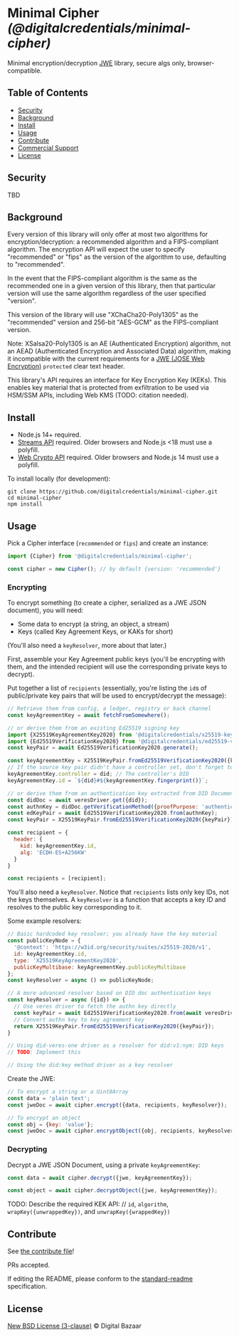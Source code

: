 # Minimal Cipher _(@digitalcredentials/minimal-cipher)_

Minimal encryption/decryption [JWE](https://tools.ietf.org/html/rfc7516)
library, secure algs only, browser-compatible.

## Table of Contents

- [Security](#security)
- [Background](#background)
- [Install](#install)
- [Usage](#usage)
- [Contribute](#contribute)
- [Commercial Support](#commercial-support)
- [License](#license)

## Security

TBD

## Background

Every version of this library will only offer at most two algorithms
for encryption/decryption: a recommended algorithm and a FIPS-compliant
algorithm. The encryption API will expect the user to specify "recommended"
or "fips" as the version of the algorithm to use, defaulting to "recommended".

In the event that the FIPS-compliant algorithm is the same as the recommended
one in a given version of this library, then that particular version will
use the same algorithm regardless of the user specified "version".

This version of the library will use "XChaCha20-Poly1305" as the "recommended"
version and 256-bit "AES-GCM" as the FIPS-compliant version.

Note: XSalsa20-Poly1305 is an AE (Authenticated Encryption) algorithm, not
an AEAD (Authenticated Encryption and Associated Data) algorithm, making it
incompatible with the current requirements for a
[JWE (JOSE Web Encryption)](https://tools.ietf.org/html/rfc7516)
`protected` clear text header.

This library's API requires an interface for Key Encryption Key (KEKs). This
enables key material that is protected from exfiltration to be used via HSM/SSM
APIs, including Web KMS (TODO: citation needed).

## Install

- Node.js 14+ required.
- [Streams API][] required. Older browsers and Node.js <18 must use a polyfill.
- [Web Crypto API][] required. Older browsers and Node.js 14 must use a polyfill.

To install locally (for development):

```
git clone https://github.com/digitalcredentials/minimal-cipher.git
cd minimal-cipher
npm install
```

## Usage

Pick a Cipher interface (`recommended` or `fips`) and create an instance:

```js
import {Cipher} from '@digitalcredentials/minimal-cipher';

const cipher = new Cipher(); // by default {version: 'recommended'}
```

### Encrypting

To encrypt something (to create a cipher, serialized as a JWE JSON document),
you will need:

* Some data to encrypt (a string, an object, a stream)
* Keys (called Key Agreement Keys, or KAKs for short)

(You'll also need a `keyResolver`, more about that later.)

First, assemble your Key Agreement public keys (you'll be encrypting with them,
and the intended recipient will use the corresponding private keys to decrypt).

Put together a list of `recipients` (essentially, you're listing the `id`s of
public/private key pairs that will be used to encrypt/decrypt the message):

```js
// Retrieve them from config, a ledger, registry or back channel
const keyAgreementKey = await fetchFromSomewhere();

// or derive them from an existing Ed25519 signing key
import {X25519KeyAgreementKey2020} from '@digitalcredentials/x25519-key-agreement-key-2020';
import {Ed25519VerificationKey2020} from '@digitalcredentials/ed25519-verification-key-2020';
const keyPair = await Ed25519VerificationKey2020.generate();

const keyAgreementKey = X25519KeyPair.fromEd25519VerificationKey2020({keyPair});
// If the source key pair didn't have a controller set, don't forget to set one:
keyAgreementKey.controller = did; // The controller's DID
keyAgreementKey.id = `${did}#${keyAgreementKey.fingerprint()}`;

// or derive them from an authentication key extracted from DID Document
const didDoc = await veresDriver.get({did});
const authnKey = didDoc.getVerificationMethod({proofPurpose: 'authentication'});
const edKeyPair = await Ed25519VerificationKey2020.from(authnKey);
const keyPair = X25519KeyPair.fromEd25519VerificationKey2020({keyPair});

const recipient = {
  header: {
    kid: keyAgreementKey.id,
    alg: 'ECDH-ES+A256KW'
  }
}

const recipients = [recipient];
```

You'll also need a `keyResolver`. Notice that `recipients` lists only key IDs,
not the keys themselves. A `keyResolver` is a function that accepts a key ID
and resolves to the public key corresponding to it.

Some example resolvers:

```js
// Basic hardcoded key resolver; you already have the key material
const publicKeyNode = {
  '@context': 'https://w3id.org/security/suites/x25519-2020/v1',
  id: keyAgreementKey.id,
  type: 'X25519KeyAgreementKey2020',
  publicKeyMultibase: keyAgreementKey.publicKeyMultibase
};
const keyResolver = async () => publicKeyNode;
```

```js
// A more advanced resolver based on DID doc authentication keys
const keyResolver = async ({id}) => {
  // Use veres driver to fetch the authn key directly
  const keyPair = await Ed25519VerificationKey2020.from(await veresDriver.get({did: id}));
  // Convert authn key to key agreement key
  return X25519KeyPair.fromEd25519VerificationKey2020({keyPair});
}
```

```js
// Using did-veres-one driver as a resolver for did:v1:nym: DID keys
// TODO: Implement this
```

```js
// Using the did:key method driver as a key resolver
```

Create the JWE:

```js
// To encrypt a string or a Uint8Array
const data = 'plain text';
const jweDoc = await cipher.encrypt({data, recipients, keyResolver});

// To encrypt an object
const obj = {key: 'value'};
const jweDoc = await cipher.encryptObject({obj, recipients, keyResolver});
```

### Decrypting

Decrypt a JWE JSON Document, using a private `keyAgreementKey`:

```js
const data = await cipher.decrypt({jwe, keyAgreementKey});

const object = await cipher.decryptObject({jwe, keyAgreementKey});
```

TODO: Describe the required KEK API:
// `id`, `algorithm`, `wrapKey({unwrappedKey})`, and `unwrapKey({wrappedKey})`

## Contribute

See [the contribute file](https://github.com/digitalbazaar/bedrock/blob/master/CONTRIBUTING.md)!

PRs accepted.

If editing the README, please conform to the
[standard-readme](https://github.com/RichardLitt/standard-readme) specification.

## License

[New BSD License (3-clause)](LICENSE) © Digital Bazaar

[Streams API]: https://developer.mozilla.org/en-US/docs/Web/API/Streams_API
[Web Crypto API]: https://developer.mozilla.org/en-US/docs/Web/API/Web_Crypto_API
